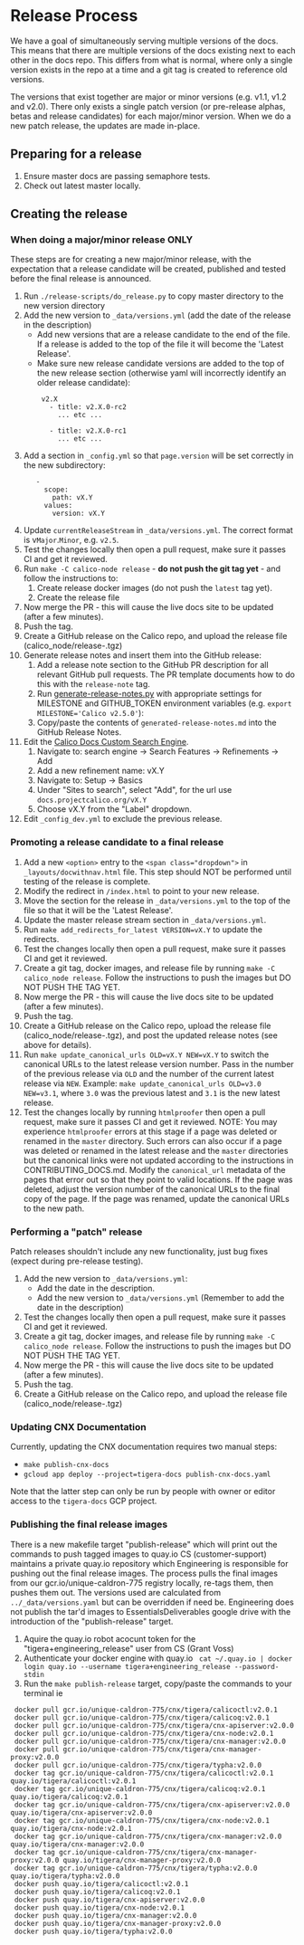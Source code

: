 # Release Process
We have a goal of simultaneously serving multiple versions of the docs. This
means that there are multiple versions of the docs existing next to each other
in the docs repo. This differs from what is normal, where only a single version
exists in the repo at a time and a git tag is created to reference old versions.

The versions that exist together are major or minor versions (e.g. v1.1, v1.2
and v2.0). There only exists a single patch version (or pre-release
alphas, betas and release candidates) for each major/minor version. When
we do a new patch release, the updates are made in-place.

## Preparing for a release
1. Ensure master docs are passing semaphore tests.
1. Check out latest master locally.

## Creating the release
### When doing a major/minor release ONLY
These steps are for creating a new major/minor release, with the expectation
that a release candidate will be created, published and tested before the final
release is announced.

1. Run `./release-scripts/do_release.py` to copy master directory to the new version directory
1. Add the new version to `_data/versions.yml` (add the date of the release in the description)
   - Add new versions that are a release candidate to the end of the file.
     If a release is added to the top of the file it will become the 'Latest Release'.
   - Make sure new release candidate versions are added to the top of the new release section (otherwise
     yaml will incorrectly identify an older release candidate):
     ```
      v2.X
        - title: v2.X.0-rc2
          ... etc ...

        - title: v2.X.0-rc1
          ... etc ...
     ```
1. Add a section in `_config.yml` so that `page.version` will be set correctly in the new subdirectory:
    ```
       -
         scope:
           path: vX.Y
         values:
           version: vX.Y
    ```
1. Update `currentReleaseStream` in `_data/versions.yml`. The correct format is v`Major`.`Minor`, e.g. `v2.5`.
1. Test the changes locally then open a pull request, make sure it passes CI and get it reviewed.
1. Run `make -C calico-node release` - **do not push the git tag yet** - and follow the instructions to:
   1. Create release docker images (do not push the `latest` tag yet).
   1. Create the release file
1. Now merge the PR - this will cause the live docs site to be updated (after a few minutes).
1. Push the tag.
1. Create a GitHub release on the Calico repo, and upload the release file (calico_node/release-<VERSION>.tgz)
1. Generate release notes and insert them into the GitHub release:
   1. Add a release note section to the GitHub PR description for all relevant GitHub pull requests. The PR template
      documents how to do this with the `release-note` tag.
   1. Run [generate-release-notes.py](https://github.com/tigera/process/blob/master/releases/generate-release-notes.py)
      with appropriate settings for MILESTONE and GITHUB_TOKEN environment variables (e.g. `export MILESTONE='Calico v2.5.0'`):
   1. Copy/paste the contents of `generated-release-notes.md` into the GitHub Release Notes.
1. Edit the [Calico Docs Custom Search Engine](https://cse.google.com/).
   1. Navigate to: search engine -> Search Features -> Refinements -> Add
   1. Add a new refinement name: vX.Y
   1. Navigate to: Setup -> Basics
   1. Under "Sites to search", select "Add", for the url use `docs.projectcalico.org/vX.Y`
   1. Choose vX.Y from the "Label" dropdown.
1. Edit `_config_dev.yml` to exclude the previous release.

### Promoting a release candidate to a final release
1. Add a new `<option>` entry to the `<span class="dropdown">` in `_layouts/docwithnav.html` file. This step should NOT be performed until testing of the release is complete.
1. Modify the redirect in `/index.html` to point to your new release.
1. Move the section for the release in `_data/versions.yml` to the top of the file so that it will be the 'Latest Release'.
1. Update the master release stream section in `_data/versions.yml`.
1. Run `make add_redirects_for_latest VERSION=vX.Y` to update the redirects.
1. Test the changes locally then open a pull request, make sure it passes CI and get it reviewed.
1. Create a git tag, docker images, and release file by running `make -C calico_node release`.
   Follow the instructions to push the images but DO NOT PUSH THE TAG YET.
1. Now merge the PR - this will cause the live docs site to be updated (after a few minutes).
1. Push the tag.
1. Create a GitHub release on the Calico repo, upload the release file (calico_node/release-<VERSION>.tgz), and post the updated
   release notes (see above for details).
1. Run `make update_canonical_urls OLD=vX.Y NEW=vX.Y` to switch the canonical URLs to the latest release version number. Pass in the number of the previous release via `OLD` and the number of the current latest release via `NEW`. Example: `make update_canonical_urls OLD=v3.0 NEW=v3.1`, where `3.0` was the previous latest and `3.1` is the new latest release.
1. Test the changes locally by running `htmlproofer` then open a pull request, make sure it passes CI and get it reviewed. 
    NOTE: You may experience `htmlproofer` errors at this stage if a page was deleted or renamed in the `master` directory. Such errors can also occur if a page was deleted or renamed in the latest release and the `master` directories but the canonical links were not updated according to the instructions in CONTRIBUTING_DOCS.md. Modify the `canonical_url` metadata of the pages that error out so that they point to valid locations. If the page was deleted, adjust the version number of the canonical URLs to the final copy of the page. If the page was renamed, update the canonical URLs to the new path.

### Performing a "patch" release
Patch releases shouldn't include any new functionality, just bug fixes (expect during pre-release testing).
1. Add the new version to `_data/versions.yml`:
   - Add the date in the description.
   - Add the new version to `_data/versions.yml` (Remember to add the date in the description)
1. Test the changes locally then open a pull request, make sure it passes CI and get it reviewed.
1. Create a git tag, docker images, and release file by running `make -C calico_node release`. Follow the instructions to push the images but DO NOT PUSH THE TAG YET.
1. Now merge the PR - this will cause the live docs site to be updated (after a few minutes).
1. Push the tag.
1. Create a GitHub release on the Calico repo, and upload the release file (calico_node/release-<VERSION>.tgz)

### Updating CNX Documentation
Currently, updating the CNX documentation requires two manual steps:
* `make publish-cnx-docs`
* `gcloud app deploy --project=tigera-docs publish-cnx-docs.yaml`

Note that the latter step can only be run by people with owner or editor access to the `tigera-docs` GCP project.

### Publishing the final release images
There is a new makefile target "publish-release" which will print out the commands to push tagged images to quay.io
CS (customer-support) maintains a private quay.io repository which Engineering is responsible for pushing out the final release images.
The process pulls the final images from our gcr.io/unique-caldron-775 registry locally, re-tags them, then pushes them out. The versions
used are calculated from `../_data/versions.yaml` but can be overridden if need be. Engineering does not publish the tar'd images
to EssentialsDeliverables google drive with the introduction of the "publish-release" target.

1. Aquire the quay.io robot acocunt token for the "tigera+engineering_release" user from CS (Grant Voss)
2. Authenticate your docker engine with quay.io
` cat ~/.quay.io | docker login quay.io --username tigera+engineering_release --password-stdin`
3. Run the `make publish-release` target, copy/paste the commands to your terminal
ie
```
 docker pull gcr.io/unique-caldron-775/cnx/tigera/calicoctl:v2.0.1
 docker pull gcr.io/unique-caldron-775/cnx/tigera/calicoq:v2.0.1
 docker pull gcr.io/unique-caldron-775/cnx/tigera/cnx-apiserver:v2.0.0
 docker pull gcr.io/unique-caldron-775/cnx/tigera/cnx-node:v2.0.1
 docker pull gcr.io/unique-caldron-775/cnx/tigera/cnx-manager:v2.0.0
 docker pull gcr.io/unique-caldron-775/cnx/tigera/cnx-manager-proxy:v2.0.0
 docker pull gcr.io/unique-caldron-775/cnx/tigera/typha:v2.0.0
 docker tag gcr.io/unique-caldron-775/cnx/tigera/calicoctl:v2.0.1 quay.io/tigera/calicoctl:v2.0.1
 docker tag gcr.io/unique-caldron-775/cnx/tigera/calicoq:v2.0.1 quay.io/tigera/calicoq:v2.0.1
 docker tag gcr.io/unique-caldron-775/cnx/tigera/cnx-apiserver:v2.0.0 quay.io/tigera/cnx-apiserver:v2.0.0
 docker tag gcr.io/unique-caldron-775/cnx/tigera/cnx-node:v2.0.1 quay.io/tigera/cnx-node:v2.0.1
 docker tag gcr.io/unique-caldron-775/cnx/tigera/cnx-manager:v2.0.0 quay.io/tigera/cnx-manager:v2.0.0
 docker tag gcr.io/unique-caldron-775/cnx/tigera/cnx-manager-proxy:v2.0.0 quay.io/tigera/cnx-manager-proxy:v2.0.0
 docker tag gcr.io/unique-caldron-775/cnx/tigera/typha:v2.0.0 quay.io/tigera/typha:v2.0.0
 docker push quay.io/tigera/calicoctl:v2.0.1
 docker push quay.io/tigera/calicoq:v2.0.1
 docker push quay.io/tigera/cnx-apiserver:v2.0.0
 docker push quay.io/tigera/cnx-node:v2.0.1
 docker push quay.io/tigera/cnx-manager:v2.0.0
 docker push quay.io/tigera/cnx-manager-proxy:v2.0.0
 docker push quay.io/tigera/typha:v2.0.0
```
